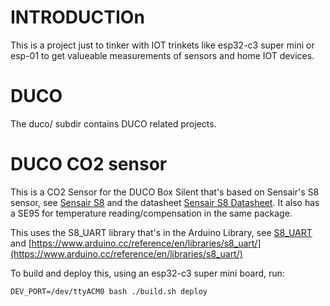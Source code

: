# INTRODUCTIOn

This is a project just to tinker with IOT trinkets like esp32-c3 super mini or
esp-01 to get valueable measurements of sensors and home IOT devices.

# DUCO

The duco/ subdir contains DUCO related projects.

# DUCO CO2 sensor

This is a CO2 Sensor for the DUCO Box Silent that's based on Sensair's S8
sensor, see [Sensair S8](https://senseair.com/product/senseair-s8-residential/)
and the datasheet [Sensair S8
Datasheet](https://rmtplusstoragesenseair.blob.core.windows.net/docs/publicerat/PSP126.pdf).
It also has a SE95 for temperature reading/compensation in the same package.

This uses the S8\_UART library that's in the Arduino Library, see
[S8_UART](https://github.com/jcomas/S8_UART) and
[https://www.arduino.cc/reference/en/libraries/s8_uart/](https://www.arduino.cc/reference/en/libraries/s8_uart/)

To build and deploy this, using an esp32-c3 super mini board, run:
```
DEV_PORT=/dev/ttyACM0 bash ./build.sh deploy
```
